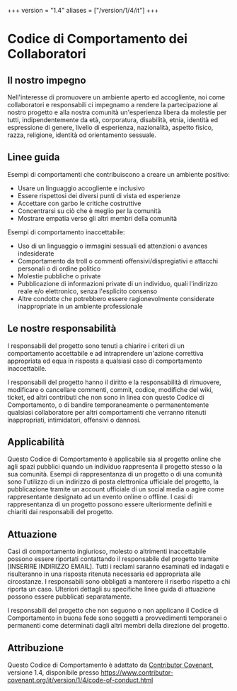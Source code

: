 +++
version = "1.4"
aliases = ["/version/1/4/it"]
+++

# Codice di Comportamento dei Collaboratori

## Il nostro impegno

Nell'interesse di promuovere un ambiente aperto ed accogliente, noi come
collaboratori e responsabili ci impegnamo a rendere la partecipazione al nostro 
progetto e alla nostra comunità un'esperienza libera da molestie per tutti, 
indipendentemente da età, corporatura, disabilità, etnia, identità ed
 espressione di genere, livello di esperienza, nazionalità, aspetto fisico, 
razza, religione, identità od orientamento sessuale.

## Linee guida

Esempi di comportamenti che contribuiscono a creare un ambiente positivo:

* Usare un linguaggio accogliente e inclusivo
* Essere rispettosi dei diversi punti di vista ed esperienze
* Accettare con garbo le critiche costruttive
* Concentrarsi su ciò che è meglio per la comunità
* Mostrare empatia verso gli altri membri della comunità

Esempi di comportamento inaccettabile:

* Uso di un linguaggio o immagini sessuali ed  attenzioni o avances indesiderate
* Comportamento da troll o commenti offensivi/dispregiativi e attacchi 
personali o di ordine politico
* Molestie pubbliche o private
* Pubblicazione di informazioni private di un individuo, quali l'indirizzo 
reale e/o elettronico, senza l'esplicito consenso
* Altre condotte che potrebbero essere ragionevolmente considerate 
inappropriate in un ambiente professionale

## Le nostre responsabilità

I responsabili del progetto sono tenuti a chiarire i criteri 
di un comportamento accettabile e ad intraprendere un'azione 
correttiva appropriata ed equa in risposta a qualsiasi 
caso di comportamento inaccettabile.

I responsabili del progetto hanno il diritto e la responsabilità di rimuovere, 
modificare o cancellare commenti, commit, codice, modifiche del wiki, ticket, 
ed altri contributi che non sono in linea con questo Codice di Comportamento, 
o di bandire temporaneamente o permanentemente qualsiasi collaboratore per 
altri comportamenti che verranno ritenuti inappropriati, intimidatori, 
offensivi o dannosi.

## Applicabilità

Questo Codice di Comportamento è applicabile sia al progetto online che agli 
spazi pubblici quando un individuo rappresenta il progetto stesso o la sua 
comunità. Esempi di rappresentanza di un progetto o di una comunità sono 
l'utilizzo di un indirizzo di posta elettronica ufficiale del progetto, 
la pubblicazione tramite un account ufficiale di un social media o agire come 
rappresentante designato ad un evento online o offline. I casi di 
rappresentanza di un progetto possono essere ulteriormente definiti e chiariti dai 
responsabili del progetto.

## Attuazione

Casi di comportamento ingiurioso, molesto o altrimenti inaccettabile possono 
essere riportati contattando il responsabile del progetto tramite 
[INSERIRE INDIRIZZO EMAIL]. Tutti i reclami saranno esaminati ed indagati e 
risulteranno in una risposta ritenuta necessaria ed appropriata alle 
circostanze. I responsabili sono obbligati a manterere il riserbo rispetto a chi 
riporta un caso. Ulteriori dettagli su specifiche linee guida di attuazione 
possono essere pubblicati separatamente.

I responsabili del progetto che non seguono o non applicano il Codice di 
Comportamento in buona fede sono soggetti a provvedimenti temporanei o 
permanenti come determinati dagli altri membri della direzione del progetto.

## Attribuzione

Questo Codice di Comportamento è adattato da 
[Contributor Covenant](https://www.contributor-covenant.org), versione 1.4, 
disponibile presso https://www.contributor-covenant.org/it/version/1/4/code-of-conduct.html

[homepage]: https://www.contributor-covenant.org
